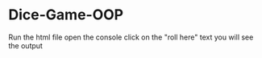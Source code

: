 # Dice-Game-OOP

Run the html file
open the console 
click on the "roll here" text
you will see the output
